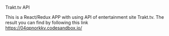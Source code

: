 Trakt.tv API

This is a React/Redux APP with using API of entertainment site Trakt.tv.
The result you can find by following this link https://04qpnorkkv.codesandbox.io/

